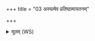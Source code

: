 +++
title = "03 अस्यामेव प्रतिष्ठामायतनम्"

+++
<details><summary>मूलम् (WS)</summary>

अस्यामेव प्रतिष्ठामायतनं विन्दते य एवं वेद ॥ ४ ॥
</details>